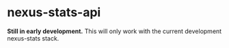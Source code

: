 # nexus-stats-api
**Still in early development.**
This will only work with the current development nexus-stats stack.

